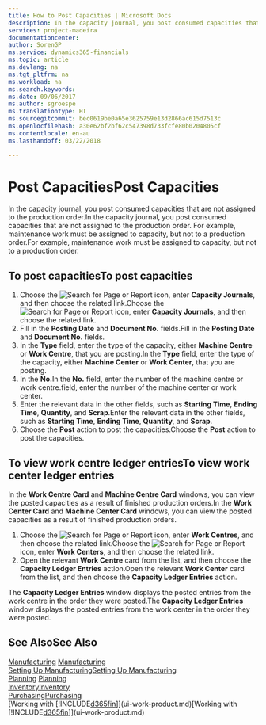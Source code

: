 ```yaml
---
title: How to Post Capacities | Microsoft Docs
description: In the capacity journal, you post consumed capacities that are not assigned to the production order. For example, maintenance work must be assigned to capacity, but not to a production order.
services: project-madeira
documentationcenter: 
author: SorenGP
ms.service: dynamics365-financials
ms.topic: article
ms.devlang: na
ms.tgt_pltfrm: na
ms.workload: na
ms.search.keywords: 
ms.date: 09/06/2017
ms.author: sgroespe
ms.translationtype: HT
ms.sourcegitcommit: bec0619be0a65e3625759e13d2866ac615d7513c
ms.openlocfilehash: a30e62bf2bf62c547398d733fcfe80b0204805cf
ms.contentlocale: en-au
ms.lasthandoff: 03/22/2018

---
```

# <a name="post-capacities"></a><span data-ttu-id="7861f-104">Post Capacities</span><span class="sxs-lookup"><span data-stu-id="7861f-104">Post Capacities</span></span>
<span data-ttu-id="7861f-105">In the capacity journal, you post consumed capacities that are not assigned to the production order.</span><span class="sxs-lookup"><span data-stu-id="7861f-105">In the capacity journal, you post consumed capacities that are not assigned to the production order.</span></span> <span data-ttu-id="7861f-106">For example, maintenance work must be assigned to capacity, but not to a production order.</span><span class="sxs-lookup"><span data-stu-id="7861f-106">For example, maintenance work must be assigned to capacity, but not to a production order.</span></span>  

## <a name="to-post-capacities"></a><span data-ttu-id="7861f-107">To post capacities</span><span class="sxs-lookup"><span data-stu-id="7861f-107">To post capacities</span></span>  
1.  <span data-ttu-id="7861f-108">Choose the ![Search for Page or Report](media/ui-search/search_small.png "Search for Page or Report icon") icon, enter **Capacity Journals**, and then choose the related link.</span><span class="sxs-lookup"><span data-stu-id="7861f-108">Choose the ![Search for Page or Report](media/ui-search/search_small.png "Search for Page or Report icon") icon, enter **Capacity Journals**, and then choose the related link.</span></span>  
2.  <span data-ttu-id="7861f-109">Fill in the **Posting Date** and **Document No.** fields.</span><span class="sxs-lookup"><span data-stu-id="7861f-109">Fill in the **Posting Date** and **Document No.** fields.</span></span>  
3.  <span data-ttu-id="7861f-110">In the **Type** field, enter the type of the capacity, either **Machine Centre** or **Work Centre**, that you are posting.</span><span class="sxs-lookup"><span data-stu-id="7861f-110">In the **Type** field, enter the type of the capacity, either **Machine Center** or **Work Center**, that you are posting.</span></span>  
4.  <span data-ttu-id="7861f-111">In the **No.**</span><span class="sxs-lookup"><span data-stu-id="7861f-111">In the **No.**</span></span> <span data-ttu-id="7861f-112">field, enter the number of the machine centre or work centre.</span><span class="sxs-lookup"><span data-stu-id="7861f-112">field, enter the number of the machine center or work center.</span></span>  
5.  <span data-ttu-id="7861f-113">Enter the relevant data in the other fields, such as **Starting Time**, **Ending Time**, **Quantity**, and **Scrap**.</span><span class="sxs-lookup"><span data-stu-id="7861f-113">Enter the relevant data in the other fields, such as **Starting Time**, **Ending Time**, **Quantity**, and **Scrap**.</span></span>  
6.  <span data-ttu-id="7861f-114">Choose the **Post** action to post the capacities.</span><span class="sxs-lookup"><span data-stu-id="7861f-114">Choose the **Post** action to post the capacities.</span></span>  

## <a name="to-view-work-center-ledger-entries"></a><span data-ttu-id="7861f-115">To view work centre ledger entries</span><span class="sxs-lookup"><span data-stu-id="7861f-115">To view work center ledger entries</span></span>  
<span data-ttu-id="7861f-116">In the **Work Centre Card** and **Machine Centre Card** windows, you can view the posted capacities as a result of finished production orders.</span><span class="sxs-lookup"><span data-stu-id="7861f-116">In the **Work Center Card** and **Machine Center Card** windows, you can view the posted capacities as a result of finished production orders.</span></span>    
1.  <span data-ttu-id="7861f-117">Choose the ![Search for Page or Report](media/ui-search/search_small.png "Search for Page or Report icon") icon, enter **Work Centres**, and then choose the related link.</span><span class="sxs-lookup"><span data-stu-id="7861f-117">Choose the ![Search for Page or Report](media/ui-search/search_small.png "Search for Page or Report icon") icon, enter **Work Centers**, and then choose the related link.</span></span>  
2.  <span data-ttu-id="7861f-118">Open the relevant **Work Centre** card from the list, and then choose the **Capacity Ledger Entries** action.</span><span class="sxs-lookup"><span data-stu-id="7861f-118">Open the relevant **Work Center** card from the list, and then choose the **Capacity Ledger Entries** action.</span></span>  

<span data-ttu-id="7861f-119">The **Capacity Ledger Entries** window displays the posted entries from the work centre in the order they were posted.</span><span class="sxs-lookup"><span data-stu-id="7861f-119">The **Capacity Ledger Entries** window displays the posted entries from the work center in the order they were posted.</span></span>   

## <a name="see-also"></a><span data-ttu-id="7861f-120">See Also</span><span class="sxs-lookup"><span data-stu-id="7861f-120">See Also</span></span>  
<span data-ttu-id="7861f-121">[Manufacturing](production-manage-manufacturing.md)  </span><span class="sxs-lookup"><span data-stu-id="7861f-121">[Manufacturing](production-manage-manufacturing.md)  </span></span>  
[<span data-ttu-id="7861f-122">Setting Up Manufacturing</span><span class="sxs-lookup"><span data-stu-id="7861f-122">Setting Up Manufacturing</span></span>](production-configure-production-processes.md)  
<span data-ttu-id="7861f-123">[Planning](production-planning.md)    </span><span class="sxs-lookup"><span data-stu-id="7861f-123">[Planning](production-planning.md)    </span></span>  
[<span data-ttu-id="7861f-124">Inventory</span><span class="sxs-lookup"><span data-stu-id="7861f-124">Inventory</span></span>](inventory-manage-inventory.md)  
[<span data-ttu-id="7861f-125">Purchasing</span><span class="sxs-lookup"><span data-stu-id="7861f-125">Purchasing</span></span>](purchasing-manage-purchasing.md)  
<span data-ttu-id="7861f-126">[Working with [!INCLUDE[d365fin](includes/d365fin_md.md)]](ui-work-product.md)</span><span class="sxs-lookup"><span data-stu-id="7861f-126">[Working with [!INCLUDE[d365fin](includes/d365fin_md.md)]](ui-work-product.md)</span></span>

